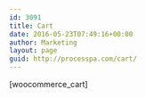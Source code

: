 ```yaml
---
id: 3091
title: Cart
date: 2016-05-23T07:49:16+00:00
author: Marketing
layout: page
guid: http://processpa.com/cart/
---
```

[woocommerce_cart]
